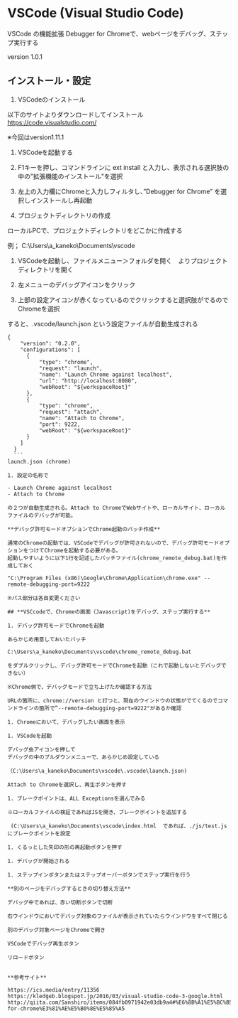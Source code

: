 # VSCode (Visual Studio Code)
VSCode の機能拡張 Debugger for Chromeで、webページをデバッグ、ステップ実行する

version 1.0.1


## **インストール・設定**

1. VSCodeのインストール

  以下のサイトよりダウンロードしてインストール
  https://code.visualstudio.com/

  ※今回はversion1.11.1

1. VSCodeを起動する

1. F1キーを押し、コマンドラインに ext install と入力し、表示される選択肢の中の”拡張機能のインストール"を選択

1. 左上の入力欄にChromeと入力しフィルタし、”Debugger for Chrome” を選択しインストールし再起動

1. プロジェクトディレクトリの作成

  ローカルPCで、プロジェクトディレクトリをどこかに作成する

  例； C:\Users\a_kaneko\Documents\vscode

1. VSCodeを起動し、ファイルメニュー＞フォルダを開く　よりプロジェクトディレクトリを開く

1. 左メニューのデバッグアイコンをクリック

1. 上部の設定アイコンが赤くなっているのでクリックすると選択肢がでるのでChromeを選択

  すると、.vscode/launch.json という設定ファイルが自動生成される

  ```
  {
      "version": "0.2.0",
      "configurations": [
        {
            "type": "chrome",
            "request": "launch",
            "name": "Launch Chrome against localhost",
            "url": "http://localhost:8080",
            "webRoot": "${workspaceRoot}"
        },
        {
            "type": "chrome",
            "request": "attach",
            "name": "Attach to Chrome",
            "port": 9222,
            "webRoot": "${workspaceRoot}"
        }
      ]
    }
    ```
  launch.json (chrome)

1. 設定の名称で

  - Launch Chrome against localhost
  - Attach to Chrome

  の２つが自動生成される。Attach to ChromeでWebサイトや、ローカルサイト、ローカルファイルのデバッグが可能。

**デバッグ許可モードオプションでChrome起動のバッチ作成**

通常のChromeの起動では、VSCodeでデバッグが許可されないので、デバッグ許可モードオプションをつけてChromeを起動する必要がある。
起動しやすいように以下1行を記述したバッチファイル(chrome_remote_debug.bat)を作成しておく

"C:\Program Files (x86)\Google\Chrome\Application\chrome.exe" --remote-debugging-port=9222

※パス部分は各自変更ください

## **VSCcodeで、Chromeの画面（Javascript)をデバッグ、ステップ実行する**

1. デバッグ許可モードでChromeを起動

  あらかじめ用意しておいたバッチ

  C:\Users\a_kaneko\Documents\vscode\chrome_remote_debug.bat

  をダブルクリックし、デバッグ許可モードでChromeを起動（これで起動しないとデバッグできない）

  ※Chrome側で、デバッグモードで立ち上げたか確認する方法

  URLの箇所に、chrome://version と打つと、現在のウインドウの状態がでてくるのでコマンドラインの箇所で”--remote-debugging-port=9222"があるか確認

1. Chromeにおいて、デバッグしたい画面を表示

1. VSCodeを起動

  デバッグ虫アイコンを押して
  デバッグの中のプルダウンメニューで、あらかじめ設定している

  （C:\Users\a_kaneko\Documents\vscode\.vscode\launch.json)

  Attach to Chromeを選択し、再生ボタンを押す

1. ブレークポイントは、ALL Exceptionsを選んでみる

  ※ローカルファイルの検証であればJSを開き、ブレークポイントを追加する

   (C:\Users\a_kaneko\Documents\vscode\index.html  であれば、./js/test.js にブレークポイントを設定

1. くるっとした矢印の形の再起動ボタンを押す

1. デバッグが開始される

1. ステップインボタンまたはステップオーバーボタンでステップ実行を行う

**別のページをデバッグするときの切り替え方法**

デバッグ中であれば、赤い切断ボタンで切断

右ウインドウにおいてデバッグ対象のファイルが表示されていたらウインドウをすべて閉じる

別のデバッグ対象ページをChromeで開き

VSCodeでデバッグ再生ボタン

リロードボタン


**参考サイト**

https://ics.media/entry/11356
https://kledgeb.blogspot.jp/2016/03/visual-studio-code-3-google.html
http://qiita.com/Sanshiro/items/084fb0971942e03db9a4#%E6%8B%A1%E5%BC%B5%E6%A9%9F%E8%83%BDdebugger-for-chrome%E3%81%AE%E5%B0%8E%E5%85%A5
